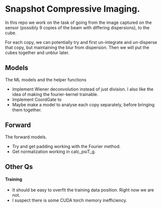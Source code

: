 # Snapshot Compressive Imaging. 

In this repo we work on the task of going from the image captured on the sensor (possibly 9 copies of the beam with differing dispersions), to the cube. 

For each copy, we can potentially try and first un-integrate and un-disperse that copy, but maintaining the blur from dispersion. Then we will put the cubes together and unblur later. 

## Models
The ML models and the helper functions
- Implement Wiener deconvolution instead of just division. I also like the idea of making the fourier-kernel trainable.
- Implement CoordGate to 
- Maybe make a model to analyse each copy separately, before bringing them together. 

## Forward
The forward models.
- Try and get padding working with the Fourier method.
- Get normalization working in calc_psiT_g. 


## Other Qs

#### Training
- It should be easy to overfit the training data position. Right now we are not. 
- I suspect there is some CUDA torch memory inefficiency. 


